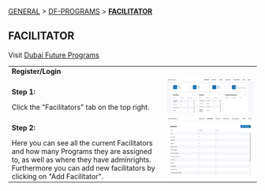 [GENERAL](GENERAL/README.md) > [DF-PROGRAMS](DF-Programs/README.md) > **[FACILITATOR](DF-Programs/programowner.md)**

## FACILITATOR <br>

Visit [Dubai Future Programs](https://programs.dubaifuture.gov.ae)

<table>
  <thead>
  </thead>
  <tbody>
    <tr>
      <tr><td colspan="3"><b>Register/Login</b></td>      
    </tr>
    <tr>
      <td style="text-align: left"><p><b>Step 1:</b></p>Click the "Facilitators" tab on the top right.</td>
      <td style="text-align: center"><img src="programsdashboard.JPG" alt="Edit-1"></td>
    </tr>
    <tr>
      <td style="text-align: left"><p><b>Step 2:</b></p>Here you can see all the current Facilitators and how many Programs they are assigned to, as well as where they have adminrights. Furthermore you can add new facilitators by clicking on "Add Facilitator".</td>
      <td style="text-align: center"><img src="fac01.JPG" alt="Edit-2"></td>
    </tr>
  </tbody>
</table>
